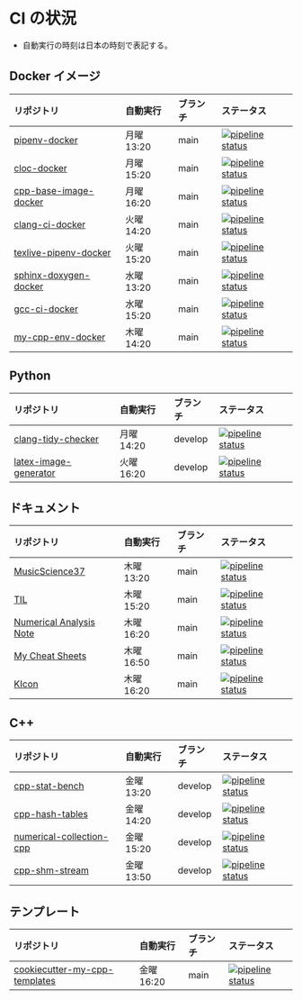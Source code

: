 # CI の状況

- 自動実行の時刻は日本の時刻で表記する。

## Docker イメージ

| リポジトリ                                                                                      | 自動実行   | ブランチ | ステータス                                                                                                                                                                                                   |
| :---------------------------------------------------------------------------------------------- | :--------- | :------- | :----------------------------------------------------------------------------------------------------------------------------------------------------------------------------------------------------------- |
| [pipenv-docker](https://gitlab.com/MusicScience37Projects/docker/pipenv-docker)                 | 月曜 13:20 | main     | [![pipeline status](https://gitlab.com/MusicScience37Projects/docker/pipenv-docker/badges/main/pipeline.svg)](https://gitlab.com/MusicScience37Projects/docker/pipenv-docker/-/commits/main)                 |
| [cloc-docker](https://gitlab.com/MusicScience37Projects/docker/cloc-docker)                     | 月曜 15:20 | main     | [![pipeline status](https://gitlab.com/MusicScience37Projects/docker/cloc-docker/badges/main/pipeline.svg)](https://gitlab.com/MusicScience37Projects/docker/cloc-docker/-/commits/main)                     |
| [cpp-base-image-docker](https://gitlab.com/MusicScience37Projects/docker/cpp-base-image-docker) | 月曜 16:20 | main     | [![pipeline status](https://gitlab.com/MusicScience37Projects/docker/cpp-base-image-docker/badges/main/pipeline.svg)](https://gitlab.com/MusicScience37Projects/docker/cpp-base-image-docker/-/commits/main) |
| [clang-ci-docker](https://gitlab.com/MusicScience37Projects/docker/clang-ci-docker)             | 火曜 14:20 | main     | [![pipeline status](https://gitlab.com/MusicScience37Projects/docker/clang-ci-docker/badges/main/pipeline.svg)](https://gitlab.com/MusicScience37Projects/docker/clang-ci-docker/-/commits/main)             |
| [texlive-pipenv-docker](https://gitlab.com/MusicScience37Projects/docker/texlive-pipenv-docker) | 火曜 15:20 | main     | [![pipeline status](https://gitlab.com/MusicScience37Projects/docker/texlive-pipenv-docker/badges/main/pipeline.svg)](https://gitlab.com/MusicScience37Projects/docker/texlive-pipenv-docker/-/commits/main) |
| [sphinx-doxygen-docker](https://gitlab.com/MusicScience37Projects/docker/sphinx-doxygen-docker) | 水曜 13:20 | main     | [![pipeline status](https://gitlab.com/MusicScience37Projects/docker/sphinx-doxygen-docker/badges/main/pipeline.svg)](https://gitlab.com/MusicScience37Projects/docker/sphinx-doxygen-docker/-/commits/main) |
| [gcc-ci-docker](https://gitlab.com/MusicScience37Projects/docker/gcc-ci-docker)                 | 水曜 15:20 | main     | [![pipeline status](https://gitlab.com/MusicScience37Projects/docker/gcc-ci-docker/badges/main/pipeline.svg)](https://gitlab.com/MusicScience37Projects/docker/gcc-ci-docker/-/commits/main)                 |
| [my-cpp-env-docker](https://gitlab.com/MusicScience37Projects/docker/my-cpp-env-docker)         | 木曜 14:20 | main     | [![pipeline status](https://gitlab.com/MusicScience37Projects/docker/my-cpp-env-docker/badges/main/pipeline.svg)](https://gitlab.com/MusicScience37Projects/docker/my-cpp-env-docker/-/commits/main)         |

## Python

| リポジトリ                                                                                     | 自動実行   | ブランチ | ステータス                                                                                                                                                                                                       |
| :--------------------------------------------------------------------------------------------- | :--------- | :------- | :--------------------------------------------------------------------------------------------------------------------------------------------------------------------------------------------------------------- |
| [clang-tidy-checker](https://gitlab.com/MusicScience37Projects/tools/clang-tidy-checker)       | 月曜 14:20 | develop  | [![pipeline status](https://gitlab.com/MusicScience37Projects/tools/clang-tidy-checker/badges/develop/pipeline.svg)](https://gitlab.com/MusicScience37Projects/tools/clang-tidy-checker/-/commits/develop)       |
| [latex-image-generator](https://gitlab.com/MusicScience37Projects/tools/latex-image-generator) | 火曜 16:20 | develop  | [![pipeline status](https://gitlab.com/MusicScience37Projects/tools/latex-image-generator/badges/develop/pipeline.svg)](https://gitlab.com/MusicScience37Projects/tools/latex-image-generator/-/commits/develop) |

## ドキュメント

| リポジトリ                                                                                                      | 自動実行   | ブランチ | ステータス                                                                                                                                                                                                                               |
| :-------------------------------------------------------------------------------------------------------------- | :--------- | :------- | :--------------------------------------------------------------------------------------------------------------------------------------------------------------------------------------------------------------------------------------- |
| [MusicScience37](https://gitlab.com/MusicScience37/MusicScience37)                                              | 木曜 13:20 | main     | [![pipeline status](https://gitlab.com/MusicScience37/MusicScience37/badges/main/pipeline.svg)](https://gitlab.com/MusicScience37/MusicScience37/-/commits/main)                                                                         |
| [TIL](https://gitlab.com/MusicScience37/til)                                                                    | 木曜 15:20 | main     | [![pipeline status](https://gitlab.com/MusicScience37/til/badges/main/pipeline.svg)](https://gitlab.com/MusicScience37/til/-/commits/main)                                                                                               |
| [Numerical Analysis Note](https://gitlab.com/MusicScience37Projects/numerical-analysis/numerical-analysis-note) | 木曜 16:20 | main     | [![pipeline status](https://gitlab.com/MusicScience37Projects/numerical-analysis/numerical-analysis-note/badges/main/pipeline.svg)](https://gitlab.com/MusicScience37Projects/numerical-analysis/numerical-analysis-note/-/commits/main) |
| [My Cheat Sheets](https://gitlab.com/MusicScience37/my-cheat-sheets)                                            | 木曜 16:50 | main     | [![pipeline status](https://gitlab.com/MusicScience37/my-cheat-sheets/badges/main/pipeline.svg)](https://gitlab.com/MusicScience37/my-cheat-sheets/-/commits/main)                                                                       |
| [KIcon](https://gitlab.com/MusicScience37/kicon)                                                                | 木曜 16:20 | main     | [![pipeline status](https://gitlab.com/MusicScience37/kicon/badges/main/pipeline.svg)](https://gitlab.com/MusicScience37/kicon/-/commits/main)                                                                                           |

## C++

| リポジトリ                                                                                                        | 自動実行   | ブランチ | ステータス                                                                                                                                                                                                                                       |
| :---------------------------------------------------------------------------------------------------------------- | :--------- | :------- | :----------------------------------------------------------------------------------------------------------------------------------------------------------------------------------------------------------------------------------------------- |
| [cpp-stat-bench](https://gitlab.com/MusicScience37Projects/utility-libraries/cpp-stat-bench)                      | 金曜 13:20 | develop  | [![pipeline status](https://gitlab.com/MusicScience37Projects/utility-libraries/cpp-stat-bench/badges/develop/pipeline.svg)](https://gitlab.com/MusicScience37Projects/utility-libraries/cpp-stat-bench/-/commits/develop)                       |
| [cpp-hash-tables](https://gitlab.com/MusicScience37Projects/utility-libraries/cpp-hash-tables)                    | 金曜 14:20 | develop  | [![pipeline status](https://gitlab.com/MusicScience37Projects/utility-libraries/cpp-hash-tables/badges/develop/pipeline.svg)](https://gitlab.com/MusicScience37Projects/utility-libraries/cpp-hash-tables/-/commits/develop)                     |
| [numerical-collection-cpp](https://gitlab.com/MusicScience37Projects/numerical-analysis/numerical-collection-cpp) | 金曜 15:20 | develop  | [![pipeline status](https://gitlab.com/MusicScience37Projects/numerical-analysis/numerical-collection-cpp/badges/develop/pipeline.svg)](https://gitlab.com/MusicScience37Projects/numerical-analysis/numerical-collection-cpp/-/commits/develop) |
| [cpp-shm-stream](https://gitlab.com/MusicScience37Projects/utility-libraries/cpp-shm-stream)                      | 金曜 13:50 | develop  | [![pipeline status](https://gitlab.com/MusicScience37Projects/utility-libraries/cpp-shm-stream/badges/develop/pipeline.svg)](https://gitlab.com/MusicScience37Projects/utility-libraries/cpp-shm-stream/-/commits/develop)                       |

## テンプレート

| リポジトリ                                                                                                         | 自動実行   | ブランチ | ステータス                                                                                                                                                                                                                         |
| :----------------------------------------------------------------------------------------------------------------- | :--------- | :------- | :--------------------------------------------------------------------------------------------------------------------------------------------------------------------------------------------------------------------------------- |
| [cookiecutter-my-cpp-templates](https://gitlab.com/MusicScience37Projects/templates/cookiecutter-my-cpp-templates) | 金曜 16:20 | main     | [![pipeline status](https://gitlab.com/MusicScience37Projects/templates/cookiecutter-my-cpp-templates/badges/main/pipeline.svg)](https://gitlab.com/MusicScience37Projects/templates/cookiecutter-my-cpp-templates/-/commits/main) |
